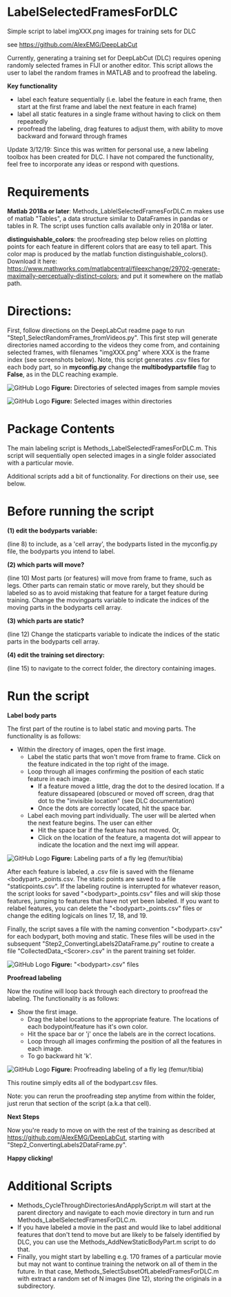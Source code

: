 # LabelSelectedFramesForDLC
Simple script to label imgXXX.png images for training sets for DLC

see https://github.com/AlexEMG/DeepLabCut

Currently, generating a training set for DeepLabCut (DLC) requires opening randomly selected frames in FIJI or another editor. This script allows the user to label the random frames in MATLAB and to proofread the labeling. 

**Key functionality**
- label each feature sequentially (i.e. label the feature in each frame, then start at the first frame and label the next feature in each frame)
- label all static features in a single frame without having to click on them repeatedly
- proofread the labeling, drag features to adjust them, with ability to move backward and forward through frames

Update 3/12/19: Since this was written for personal use, a new labeling toolbox has been created for DLC. I have not compared the functionality, feel free to incorporate any ideas or respond with questions.

# Requirements

**Matlab 2018a or later**: Methods_LablelSelectedFramesForDLC.m makes use of matlab "Tables", a data structure similar to DataFrames in pandas or tables in R. The script uses function calls available only in 2018a or later.

**distinguishable_colors**: the proofreading step below relies on plotting points for each feature in different colors that are easy to tell apart. This color map is produced by the matlab function distinguishable_colors(). Download it here: https://www.mathworks.com/matlabcentral/fileexchange/29702-generate-maximally-perceptually-distinct-colors; and put it somewhere on the matlab path.

# Directions:

First, follow directions on the DeepLabCut readme page to run "Step1_SelectRandomFrames_fromVideos.py". This first step will generate directories named according to the videos they come from, and containing selected frames, with filenames "imgXXX.png" where XXX is the frame index (see screenshots below). Note, this script generates .csv files for each body part, so in **myconfig.py** change the **multibodypartsfile** flag to **False**, as in the DLC reaching example.

![GitHub Logo](TopLevelFolder.PNG)
**Figure:** Directories of selected images from sample movies

![GitHub Logo](ImageFolder.PNG)
**Figure:**  Selected images within directories

# Package Contents
The main labeling script is Methods_LabelSelectedFramesForDLC.m. This script will sequentially open selected images in a single folder associated with a particular movie. 

Additional scripts add a bit of functionality. For directions on their use, see below.

# Before running the script 

**(1) edit the bodyparts variable:** 

(line 8) to include, as a 'cell array', the bodyparts listed in the myconfig.py file, the bodyparts you intend to label.

**(2) which parts will move?** 

(line 10) Most parts (or features) will move from frame to frame, such as legs. Other parts can remain static or move rarely, but they should be labeled so as to avoid mistaking that feature for a target feature during training. Change the movingparts variable to indicate the indices of the moving parts in the bodyparts cell array.

**(3) which parts are static?** 

(line 12) Change the staticparts variable to indicate the indices of the static parts in the bodyparts cell array.

**(4) edit the training set directory:** 

(line 15) to navigate to the correct folder, the directory containing images.

# Run the script

**Label body parts**

The first part of the routine is to label static and moving parts. The functionality is as follows:

- Within the directory of images, open the first image.
  - Label the static parts that won't move from frame to frame. Click on the feature indicated in the top right of the image. 
  - Loop through all images confirming the position of each static feature in each image.
    - If a feature moved a little, drag the dot to the desired location. If a feature dissapeared (obscured or moved off screen, drag that dot to the "invisible location" (see DLC documentation)
    - Once the dots are correctly located, hit the space bar.
  - Label each moving part individually. The user will be alerted when the next feature begins. The user can either
    - Hit the space bar if the feature has not moved. Or,
    - Click on the location of the feature, a magenta dot will appear to indicate the location and the next img will appear.
  
![GitHub Logo](Labeling.PNG)
**Figure:** Labeling parts of a fly leg (femur/tibia)

After each feature is labeled, a .csv file is saved with the filename \<bodypart\>_points.csv. The static points are saved to a file "staticpoints.csv". If the labeling routine is interrupted for whatever reason, the script looks for saved "\<bodypart\>_points.csv" files and will skip those features, jumping to features that have not yet been labeled. If you want to relabel features, you can delete the "\<bodypart\>_points.csv" files or change the editing logicals on lines 17, 18, and 19.

Finally, the script saves a file with the naming convention "\<bodypart\>.csv" for each bodypart, both moving and static. These files will be used in the subsequent "Step2_ConvertingLabels2DataFrame.py" routine to create a file "CollectedData_\<Scorer\>.csv" in the parent training set folder.

![GitHub Logo](LabelFilesOutput.PNG)
**Figure:** "\<bodypart\>.csv" files 

**Proofread labeling**

Now the routine will loop back through each directory to proofread the labeling. The functionality is as follows:

- Show the first image.
  - Drag the label locations to the appropriate feature. The locations of each bodypoint/feature has it's own color.
  - Hit the space bar or 'j' once the labels are in the correct locations.
  - Loop through all images confirming the position of all the features in each image.
  - To go backward hit 'k'.
  
![GitHub Logo](proofreading.PNG)
**Figure:** Proofreading labeling of a fly leg (femur/tibia)

This routine simply edits all of the bodypart.csv files.

Note: you can rerun the proofreading step anytime from within the folder, just rerun that section of the script (a.k.a that cell).

**Next Steps**

Now you're ready to move on with the rest of the training as described at https://github.com/AlexEMG/DeepLabCut, starting with "Step2_ConvertingLabels2DataFrame.py".

**Happy clicking!**

# Additional Scripts
- Methods_CycleThroughDirectoriesAndApplyScript.m will start at the parent directory and navigate to each movie directory in turn and run Methods_LabelSelectedFramesForDLC.m. 
- If you have labeled a movie in the past and would like to label additional features that don't tend to move but are likely to be falsely identified by DLC, you can use the Methods_AddNewStaticBodyPart.m script to do that. 
- Finally, you might start by labelling e.g. 170 frames of a particular movie but may not want to continue training the network on all of them in the future. In that case, Methods_SelectSubsetOfLabeledFramesForDLC.m with extract a random set of N images (line 12), storing the originals in a subdirectory. 


